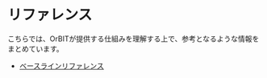 # リファレンス
こちらでは、OrBITが提供する仕組みを理解する上で、参考となるような情報をまとめています。

- [ベースラインリファレンス](/guide/aws/reference/baseline.html)

<Footer />
